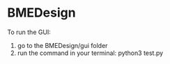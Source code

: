 # BMEDesign

To run the GUI:
1. go to the BMEDesign/gui folder
2. run the command in your terminal:
  python3 test.py
